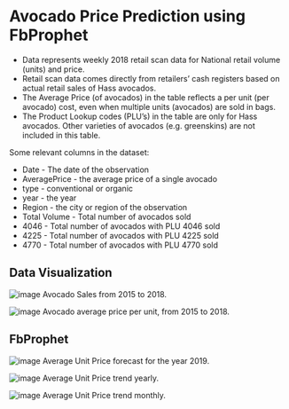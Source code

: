 # Avocado Price Prediction using FbProphet

- Data represents weekly 2018 retail scan data for National retail volume (units) and price. 
- Retail scan data comes directly from retailers’ cash registers based on actual retail sales of Hass avocados. 
- The Average Price (of avocados) in the table reflects a per unit (per avocado) cost, even when multiple units (avocados) are sold in bags. 
- The Product Lookup codes (PLU’s) in the table are only for Hass avocados. Other varieties of avocados (e.g. greenskins) are not included in this table.

Some relevant columns in the dataset:

- Date - The date of the observation
- AveragePrice - the average price of a single avocado
- type - conventional or organic
- year - the year
- Region - the city or region of the observation
- Total Volume - Total number of avocados sold
- 4046 - Total number of avocados with PLU 4046 sold
- 4225 - Total number of avocados with PLU 4225 sold
- 4770 - Total number of avocados with PLU 4770 sold

## Data Visualization

![image](https://user-images.githubusercontent.com/50113394/126956154-705a2cd9-fccb-4848-9ed7-2fa3538c10f1.png)
Avocado Sales from 2015 to 2018.

![image](https://user-images.githubusercontent.com/50113394/126956276-7d1fe396-4c2e-40b0-beb8-4314cd81230f.png)
Avocado average price per unit, from 2015 to 2018.

## FbProphet

![image](https://user-images.githubusercontent.com/50113394/126956451-eaba4097-7250-4a9a-887a-89affff5d07c.png)
Average Unit Price forecast for the year 2019.

![image](https://user-images.githubusercontent.com/50113394/126956586-e0df2fab-8321-4988-bf2d-f7b1530b7f2e.png)
Average Unit Price trend yearly.

![image](https://user-images.githubusercontent.com/50113394/126956620-7fd9e7d0-6fed-4f9f-ad09-1d852dd76866.png)
Average Unit Price trend monthly.

